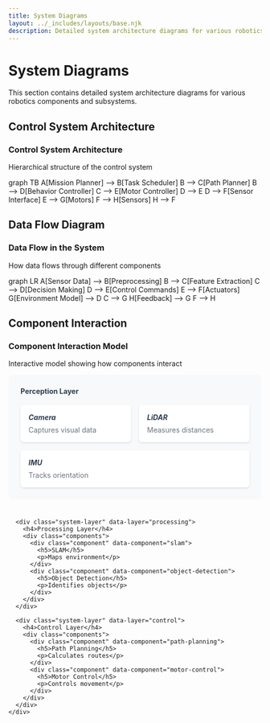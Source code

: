 ```yaml
---
title: System Diagrams
layout: ../_includes/layouts/base.njk
description: Detailed system architecture diagrams for various robotics components
---
```


# System Diagrams

This section contains detailed system architecture diagrams for various robotics components and subsystems.

## Control System Architecture

<div class="diagram-container mermaid-diagram">
  <h3 class="diagram-title">Control System Architecture</h3>
  <p class="diagram-description">Hierarchical structure of the control system</p>
  <div class="mermaid" id="mermaid-control-system">
graph TB
    A[Mission Planner] --> B[Task Scheduler]
    B --> C[Path Planner]
    B --> D[Behavior Controller]
    C --> E[Motor Controller]
    D --> E
    D --> F[Sensor Interface]
    E --> G[Motors]
    F --> H[Sensors]
    H --> F
  </div>
</div>

## Data Flow Diagram

<div class="diagram-container mermaid-diagram">
  <h3 class="diagram-title">Data Flow in the System</h3>
  <p class="diagram-description">How data flows through different components</p>
  <div class="mermaid" id="mermaid-data-flow">
graph LR
    A[Sensor Data] --> B[Preprocessing]
    B --> C[Feature Extraction]
    C --> D[Decision Making]
    D --> E[Control Commands]
    E --> F[Actuators]
    G[Environment Model] --> D
    C --> G
    H[Feedback] --> G
    F --> H
  </div>
</div>

## Component Interaction

<div class="diagram-container robotics-diagram">
  <h3 class="diagram-title">Component Interaction Model</h3>
  <p class="diagram-description">Interactive model showing how components interact</p>
  <div class="robotics-diagram-content" id="robotics-component-interaction">
    <div class="system-model">
      <div class="system-layer" data-layer="perception">
        <h4>Perception Layer</h4>
        <div class="components">
          <div class="component" data-component="camera">
            <h5>Camera</h5>
            <p>Captures visual data</p>
          </div>
          <div class="component" data-component="lidar">
            <h5>LiDAR</h5>
            <p>Measures distances</p>
          </div>
          <div class="component" data-component="imu">
            <h5>IMU</h5>
            <p>Tracks orientation</p>
          </div>
        </div>
      </div>
      
      <div class="system-layer" data-layer="processing">
        <h4>Processing Layer</h4>
        <div class="components">
          <div class="component" data-component="slam">
            <h5>SLAM</h5>
            <p>Maps environment</p>
          </div>
          <div class="component" data-component="object-detection">
            <h5>Object Detection</h5>
            <p>Identifies objects</p>
          </div>
        </div>
      </div>
      
      <div class="system-layer" data-layer="control">
        <h4>Control Layer</h4>
        <div class="components">
          <div class="component" data-component="path-planning">
            <h5>Path Planning</h5>
            <p>Calculates routes</p>
          </div>
          <div class="component" data-component="motor-control">
            <h5>Motor Control</h5>
            <p>Controls movement</p>
          </div>
        </div>
      </div>
    </div>
  </div>
</div>

<style>
  .system-model {
    display: flex;
    flex-direction: column;
    gap: 1.5rem;
  }
  
  .system-layer {
    padding: 1.5rem;
    border-radius: 8px;
    background-color: var(--bg-secondary, #f8f9fa);
  }
  
  .system-layer h4 {
    margin-top: 0;
    color: var(--primary-color, #2c3e50);
  }
  
  .components {
    display: flex;
    flex-wrap: wrap;
    gap: 1rem;
    margin-top: 1rem;
  }
  
  .component {
    flex: 1;
    min-width: 150px;
    padding: 1rem;
    border-radius: 6px;
    background-color: var(--bg-primary, #ffffff);
    box-shadow: 0 2px 4px rgba(0, 0, 0, 0.1);
    transition: transform 0.2s ease, box-shadow 0.2s ease;
  }
  
  .component:hover {
    transform: translateY(-3px);
    box-shadow: 0 4px 8px rgba(0, 0, 0, 0.15);
  }
  
  .component h5 {
    margin-top: 0;
    margin-bottom: 0.5rem;
    color: var(--primary-color, #2c3e50);
  }
  
  .component p {
    margin: 0;
    font-size: 0.875rem;
    color: var(--text-secondary, #6c757d);
  }
</style>
